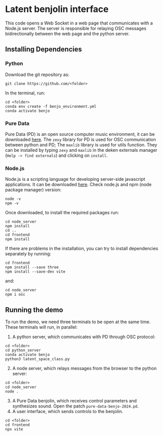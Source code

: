 # Latent benjolin interface

This code opens a Web Socket in a web page that communicates with a Node.js server.
The server is responsible for relaying OSC messages bidirectionally between the web page and the python server.

## Installing Dependencies

### Python
Download the git repository as:
```
git clone https://github.com/<folder>
```
In the terminal, run: 
```
cd <folder>
conda env create -f benjo_environment.yml
conda activate benjo
```

### Pure Data
Pure Data (PD) is an open source computer music environment, it can be downloaded [here](https://puredata.info/downloads). 
The `zexy` library for PD is used for OSC communication between python and PD; The `maxlib` library is used for utils function. They can be installed by typing `zexy`  and `maxlib` in the deken externals manager (`Help -> find externals`) and clicking on `install`.

### Node.js
Node.js is a scripting language for developing server-side javascript applications. It can be downloaded [here](https://nodejs.org/en). 
Check node.js and npm (node package manager) version:
```
node -v
npm -v
```
Once downloaded, to install the required packages run:
```
cd node_server
npm install
cd ..
cd frontend
npm install
```
If there are problems in the installation, you can try to install dependencies separately by running:
```
cd frontend
npm install --save three 
npm install --save-dev vite
```
and:
```
cd node_server
npm i osc
```


## Running the demo

To run the demo, we need three terminals to be open at the same time. These terminals will run, in parallel:
1. A python server, which communicates with PD through OSC protocol:
```
cd <folder>
cd python_server
conda activate benjo
python3 latent_space_class.py
```
2. A node server, which relays messages from the browser to the python server:
```
cd <folder>
cd node_server
node .
```
3. A Pure Data benjolin, which receives control parameters and synthesizes sound. Open the patch <code>pure-data-benjo-2024.pd</code>.
4. A user interface, which sends controls to the benjolin. 
```
cd <folder>
cd frontend
npx vite
```

